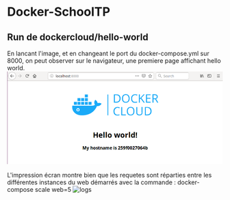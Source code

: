 # Docker-SchoolTP

## Run de dockercloud/hello-world

En lancant l'image, et en changeant le port du docker-compose.yml sur 8000, 
on peut observer sur le navigateur, une premiere page affichant hello world.
![web page](images/webpage.png)

L'impression écran montre bien que les requetes sont réparties entre les différentes instances du web démarrés avec la commande : docker-compose scale web=5
![logs](logs.png)
